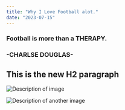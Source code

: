 ```yaml
---
title: "Why I Love Football alot."
date: "2023-07-15"
---
```


### Football is more than a THERAPY.
### -CHARLSE DOUGLAS-

## This is the new H2 paragraph

![Description of image](/path/to/image.jpg)

![Description of another image](/path/to/another-image.jpg)

<h3></h3>
